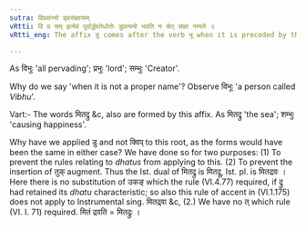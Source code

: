 ```yaml
---
sutra: विप्रसंभ्यो ड्वसंज्ञायाम्
vRtti: वि प्र सम् इत्येवं पूर्वार्द्धवतेर्धातोः डुप्रत्ययो भवति न चेत् संज्ञा गम्यते ॥
vRtti_eng: The affix डु comes after the verb भू when it is preceded by the _upasargas_ वि, प्र and सम् provided that the word to be formed does not mean an appellative.

---
```

As विभुः 'all pervading'; प्रभुः 'lord'; सम्भुः 'Creator'.

Why do we say 'when it is not a proper name'? Observe विभूः 'a person called _Vibhu_'.

Vart:- The words मितद्रु &c, also are formed by this affix. As मितद्रु 'the sea'; शम्भुः 'causing happiness'.

Why have we applied डु and not क्विप् to this root, as the forms would have been the same in either case? We have done so for two purposes: (1) To prevent the rules relating to _dhatus_ from applying to this. (2) To prevent the insertion of तुक् augment. Thus the Ist. dual of मितद्रु is मितद्रू, Ist. pl. is मितद्रवः । Here there is no substitution of उकङ् which the rule (VI.4.77) required, if द्रु had retained its _dhatu_ characteristic; so also this rule of accent in (VI.1.175) does not apply to Instrumental sing. मितद्र्वा &c, (2.) We have no त् which rule (VI. I. 71) required. मितं द्रवति = मितद्रुः ।